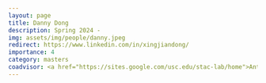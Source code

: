 ```yaml
---
layout: page
title: Danny Dong
description: Spring 2024 -
img: assets/img/people/danny.jpeg
redirect: https://www.linkedin.com/in/xingjiandong/
importance: 4
category: masters
coadvisor: <a href="https://sites.google.com/usc.edu/stac-lab/home">Antonio Ortega</a>
---
```


